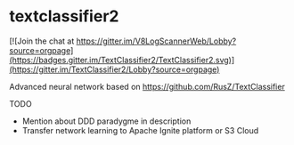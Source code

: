 # textclassifier2
[![Join the chat at https://gitter.im/V8LogScannerWeb/Lobby?source=orgpage](https://badges.gitter.im/TextClassifier2/TextClassifier2.svg)](https://gitter.im/TextClassifier2/Lobby?source=orgpage) 

Advanced neural network based on https://github.com/RusZ/TextClassifier

TODO
- Mention about DDD paradygme in description
- Transfer network learning to Apache Ignite platform or S3 Cloud 
